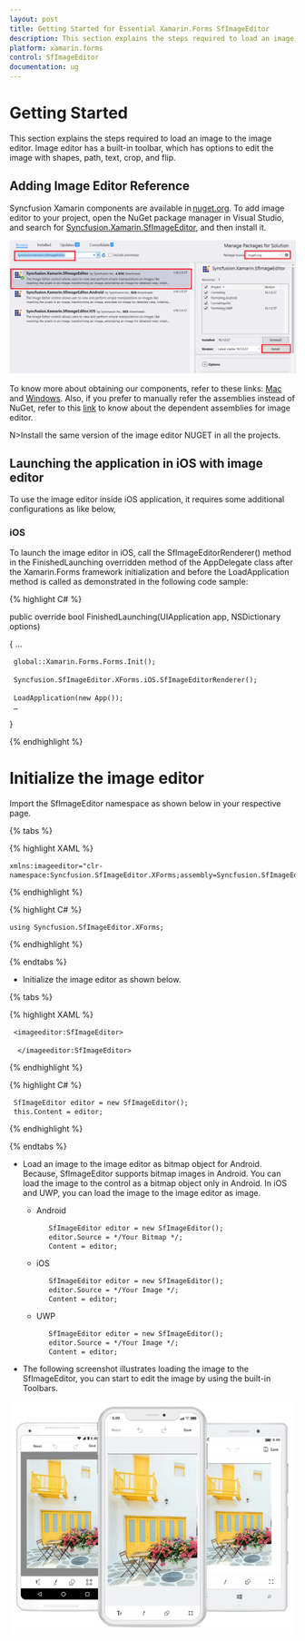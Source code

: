 ```yaml
---
layout: post
title: Getting Started for Essential Xamarin.Forms SfImageEditor
description: This section explains the steps required to load an image to the image editor. Image editor has a built-in toolbar, which has options to edit the image with shapes, path, text, crop, and flip.
platform: xamarin.forms
control: SfImageEditor
documentation: ug
---
```

# Getting Started

This section explains the steps required to load an image to the image editor. Image editor has a built-in toolbar, which has options to edit the image with shapes, path, text, crop, and flip.

## Adding Image Editor Reference

Syncfusion Xamarin components are available in [nuget.org](https://www.nuget.org/). To add image editor to your project, open the NuGet package manager in Visual Studio, and search for [Syncfusion.Xamarin.SfImageEditor](https://www.nuget.org/packages/Syncfusion.Xamarin.SfImageEditor/), and then install it. 

![SfImageEditor](ImageEditor_images/Nugetref.png)

To know more about obtaining our components, refer to these links: [Mac](https://help.syncfusion.com/xamarin/introduction/download-and-installation/mac) and [Windows](https://help.syncfusion.com/xamarin/introduction/download-and-installation/windows). Also, if you prefer to manually refer the assemblies instead of NuGet, refer to this [link](https://help.syncfusion.com/xamarin/introduction/control-dependencies#sfimageeditor) to know about the dependent assemblies for image editor. 

N>Install the same version of the image editor NUGET in all the projects.

## Launching the application in iOS with image editor

To use the image editor inside iOS application, it requires some additional configurations as like below,

### iOS

To launch the image editor in iOS, call the SfImageEditorRenderer() method in the FinishedLaunching overridden method of the AppDelegate class after the Xamarin.Forms framework initialization and before the LoadApplication method is called as demonstrated in the following code sample:

{% highlight C# %} 

 public override bool FinishedLaunching(UIApplication app, NSDictionary options) 

 { 
     … 

     global::Xamarin.Forms.Forms.Init();

     Syncfusion.SfImageEditor.XForms.iOS.SfImageEditorRenderer();

     LoadApplication(new App()); 
     …
 }

{% endhighlight %}


# Initialize the image editor

Import the SfImageEditor namespace as shown below in your respective page.

{% tabs %}

{% highlight XAML %}

    xmlns:imageeditor="clr-namespace:Syncfusion.SfImageEditor.XForms;assembly=Syncfusion.SfImageEditor.XForms"

{% endhighlight %}

{% highlight C# %}

    using Syncfusion.SfImageEditor.XForms;

{% endhighlight %}

{% endtabs %}

* Initialize the image editor as shown below.

{% tabs %}

{% highlight XAML %}

     <imageeditor:SfImageEditor>

      </imageeditor:SfImageEditor>

{% endhighlight %}

{% highlight C# %}

     SfImageEditor editor = new SfImageEditor();
     this.Content = editor;

{% endhighlight %}

{% endtabs %}

* Load an image to the image editor as bitmap object for Android. Because, SfImageEditor supports bitmap images in Android. You can load the image to the control as a bitmap object only in Android.
In iOS and UWP, you can load the image to the image editor as image.
  
  * Android
        
           SfImageEditor editor = new SfImageEditor();
           editor.Source = */Your Bitmap */;
           Content = editor;
  * iOS
  
           SfImageEditor editor = new SfImageEditor();
           editor.Source = */Your Image */;
           Content = editor;

  * UWP

           SfImageEditor editor = new SfImageEditor();
           editor.Source = */Your Image */;
           Content = editor;

* The following screenshot illustrates loading the image to the SfImageEditor, you can start to edit the image by using the built-in Toolbars.



![SfImageEditor](ImageEditor_images/Gettingstarted.png)

